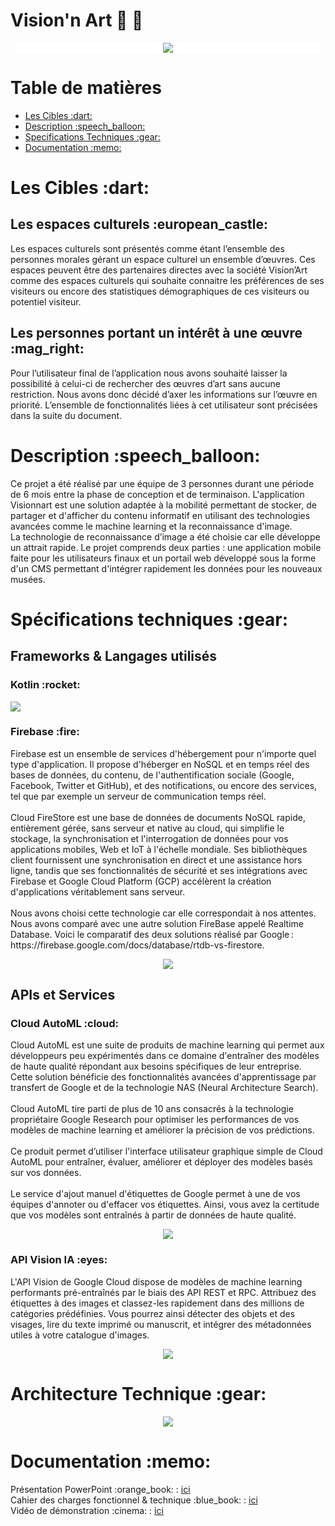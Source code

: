 # Vision'n Art :eyes: :art:
<p align="center" style="background-color:white" background="white"><a href="https://dahlemromain.fr/#visionnartSection" target="_blank">
	<img src="https://dahlemromain.fr/img/projects/Visionnart_x500.png">
</a></p>

<h1>Table de matières</h1>
<ul>
	<li><a href="#cible">Les Cibles :dart:</a></li>
	<li><a href="#description">Description :speech_balloon:</a></li>
	<li><a href="#specTech">Specifications Techniques :gear:</a></li>
	<li><a href="#documentation">Documentation :memo:</a></li>
</ul>

<div id='cible'/>  
<h1>Les Cibles :dart:</h1>
<h2>Les espaces culturels :european_castle:</h2>
<p>Les espaces culturels sont présentés comme étant l’ensemble des personnes morales
	gérant un espace culturel un ensemble d’œuvres. Ces espaces peuvent être des partenaires
	directes avec la société Vision’Art comme des espaces culturels qui souhaite connaitre les
	préférences de ses visiteurs ou encore des statistiques démographiques de ces visiteurs ou
potentiel visiteur.</p>
<h2>Les personnes portant un intérêt à une œuvre :mag_right:</h2>
<p>Pour l’utilisateur final de l’application nous avons souhaité laisser la possibilité à
	celui-ci de rechercher des œuvres d’art sans aucune restriction. Nous avons donc décidé d’axer les informations sur l’œuvre en priorité. L’ensemble de fonctionnalités liées à cet
utilisateur sont précisées dans la suite du document.</p>
</div>

<div id='description'>
	<h1>Description :speech_balloon:</h1>
	Ce projet a été réalisé par une équipe de 3 personnes durant une période de 6 mois entre la phase de conception et de terminaison. L'application Visionnart est une solution adaptée à la mobilité permettant de stocker, de partager et d'afficher du contenu informatif en utilisant des technologies avancées comme le machine learning et la reconnaissance d'image.</br>
	La technologie de reconnaissance d’image a été choisie car elle développe un attrait rapide.
	Le projet comprends deux parties : une application mobile faite pour les utilisateurs finaux et un portail web développé sous la forme d'un CMS permettant d'intégrer rapidement les données pour les nouveaux musées. 
</div>
<div id='specTech'>
	<h1>Spécifications techniques :gear:</h1>
	<h2>Frameworks & Langages utilisés</h2>
	<h3> Kotlin :rocket:</h3>
	<p>
		<img src='https://firebasestorage.googleapis.com/v0/b/visonnart.appspot.com/o/Img%2Fkotlin.png?alt=media&token=73699ebc-e445-46f6-8aa1-92cb86701c9c'/>
	</p>
	<h3>Firebase :fire:</h3>
	<p>
		Firebase est un ensemble de services d'hébergement pour n'importe quel type d'application. Il propose d'héberger en NoSQL et en temps réel des bases de données, du contenu, de l'authentification sociale (Google, Facebook, Twitter et GitHub), et des notifications, ou encore des services, tel que par exemple un serveur de communication temps réel. </br></br>
		Cloud FireStore est une base de données de documents NoSQL rapide, entièrement gérée, sans serveur et native au cloud, qui simplifie le stockage, la synchronisation et l'interrogation de données pour vos applications mobiles, Web et IoT à l'échelle mondiale. Ses bibliothèques client fournissent une synchronisation en direct et une assistance hors ligne, tandis que ses fonctionnalités de sécurité et ses intégrations avec Firebase et Google Cloud Platform (GCP) accélèrent la création d'applications véritablement sans serveur. </br></br>
	Nous avons choisi cette technologie car elle correspondait à nos attentes. Nous avons comparé avec une autre solution FireBase appelé Realtime Database. Voici le comparatif des deux solutions réalisé par Google : https://firebase.google.com/docs/database/rtdb-vs-firestore.</p>
	<p align='center'><img src="https://firebasestorage.googleapis.com/v0/b/visonnart.appspot.com/o/Img%2Ffirebase.png?alt=media&token=a339ffac-0b87-434c-83b4-06d63dba6f18"/></p>
	<h2>APIs et Services</h2>
	<h3>Cloud AutoML :cloud:</h3>
	<p>
	Cloud AutoML est une suite de produits de machine learning qui permet aux développeurs peu expérimentés dans ce domaine d'entraîner des modèles de haute qualité répondant aux besoins spécifiques de leur entreprise. Cette solution bénéficie des fonctionnalités avancées d'apprentissage par transfert de Google et de la technologie NAS (Neural Architecture Search).</br></br>
	Cloud AutoML tire parti de plus de 10 ans consacrés à la technologie propriétaire Google Research pour optimiser les performances de vos modèles de machine learning et améliorer la précision de vos prédictions.</br></br>
	Ce produit permet d’utiliser l'interface utilisateur graphique simple de Cloud AutoML pour entraîner, évaluer, améliorer et déployer des modèles basés sur vos données.</br></br>
	Le service d'ajout manuel d'étiquettes de Google permet à une de vos équipes d'annoter ou d'effacer vos étiquettes. Ainsi, vous avez la certitude que vos modèles sont entraînés à partir de données de haute qualité.
</p>
<p align='center'>
	<img src='https://firebasestorage.googleapis.com/v0/b/visonnart.appspot.com/o/Img%2FAutoML.png?alt=media&token=12dda8cd-0626-4b3d-8efc-f5ad2d9555b6'/>
</p>
    <h3>API Vision IA :eyes:</h3>
    <p>
    L'API Vision de Google Cloud dispose de modèles de machine learning performants pré-entraînés par le biais des API REST et RPC. Attribuez des étiquettes à des images et classez-les rapidement dans des millions de catégories prédéfinies. Vous pourrez ainsi détecter des objets et des visages, lire du texte imprimé ou manuscrit, et intégrer des métadonnées utiles à votre catalogue d'images.
    </p>
    <p align='center'>
      <img src="https://firebasestorage.googleapis.com/v0/b/visonnart.appspot.com/o/Img%2FVisionIA.png?alt=media&token=3740d7d7-92b9-4138-89a3-a1be4bac1ff8">
    </p>
</div>
    <div id='architecture'>
      <h1>Architecture Technique :gear:</h1>
      <p align='center'><img src='https://firebasestorage.googleapis.com/v0/b/visonnart.appspot.com/o/Img%2FArchitecture.png?alt=media&token=fcf344a5-dcd9-4991-a4ca-71646366bbfc'></p>
    </div>
    <div id='documentation'>
      <h1>Documentation :memo:</h1>
    <p>
    Présentation PowerPoint  :orange_book: : <a href='https://firebasestorage.googleapis.com/v0/b/visonnart.appspot.com/o/Img%2FSoutenance%20Finale.pptx?alt=media&token=03c623dc-c740-4b69-af2e-e6d142d96f99'>ici</a><br/>
    Cahier des charges fonctionnel & technique  :blue_book: : <a href='https://firebasestorage.googleapis.com/v0/b/visonnart.appspot.com/o/Img%2FCDC%20-%20DAHLEM%20Romain%20THAN%20Phlippe%20JOUET%20Jerome%20-%20VisionArt.docx?alt=media&token=f5f6c769-64e2-4991-9281-017ef7b20d15'>ici</a></br>
      Vidéo de démonstration  :cinema: : <a href="https://firebasestorage.googleapis.com/v0/b/visonnart.appspot.com/o/Img%2FM%C3%A9dia1.mp4?alt=media&token=5a29e05e-d890-4280-a9f5-67f785b09085" target="_blank">ici</a>
	</p>
    </div>
